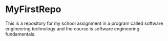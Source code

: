 # MyFirstRepo
This is a repository for my school assignment in a program called software engineering technology and the course is software engineering fundamentals.
